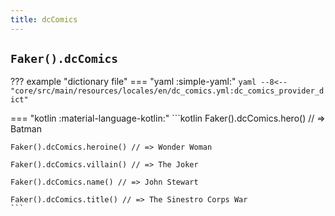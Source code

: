 ```yaml
---
title: dcComics
---
```


## `Faker().dcComics`

??? example "dictionary file"
    === "yaml :simple-yaml:"
        ```yaml
        --8<-- "core/src/main/resources/locales/en/dc_comics.yml:dc_comics_provider_dict"
        ```

=== "kotlin :material-language-kotlin:"
    ```kotlin
    Faker().dcComics.hero() // => Batman

    Faker().dcComics.heroine() // => Wonder Woman

    Faker().dcComics.villain() // => The Joker

    Faker().dcComics.name() // => John Stewart

    Faker().dcComics.title() // => The Sinestro Corps War
    ```
